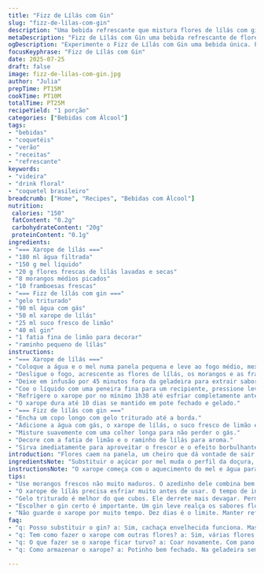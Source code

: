 ```yaml
---
title: "Fizz de Lílás com Gin"
slug: "fizz-de-lilas-com-gin"
description: "Uma bebida refrescante que mistura flores de lílás com gin, limão e água com gás. Inclui um xarope feito com flores e frutas vermelhas substituindo parte do açúcar por mel e mudando as frutas para morangos e framboesas. Serve uma porção. Ideal para quem quer um drink leve e sem lactose nem glúten. Tem um toque floral e cítrico, mas com um leve amargor natural do gin."
metaDescription: "Fizz de Lílás com Gin uma bebida refrescante de flores e gin. Combina sabores cítricos e florais, leveza garantida"
ogDescription: "Experimente o Fizz de Lílás com Gin uma bebida única. Flores de lílás ganham destaque no seu copo. Refrescante e cheia de sabor"
focusKeyphrase: "Fizz de Lílás com Gin"
date: 2025-07-25
draft: false
image: fizz-de-lilas-com-gin.jpg
author: "Julia"
prepTime: PT15M
cookTime: PT10M
totalTime: PT25M
recipeYield: "1 porção"
categories: ["Bebidas com Álcool"]
tags:
- "bebidas"
- "coquetéis"
- "verão"
- "receitas"
- "refrescante"
keywords:
- "videira"
- "drink floral"
- "coquetel brasileiro"
breadcrumb: ["Home", "Recipes", "Bebidas com Álcool"]
nutrition: 
 calories: "150"
 fatContent: "0.2g"
 carbohydrateContent: "20g"
 proteinContent: "0.1g"
ingredients:
- "=== Xarope de lílás ==="
- "180 ml água filtrada"
- "150 g mel líquido"
- "20 g flores frescas de lílás lavadas e secas"
- "8 morangos médios picados"
- "10 framboesas frescas"
- "=== Fizz de lílás com gin ==="
- "gelo triturado"
- "90 ml água com gás"
- "50 ml xarope de lílás"
- "25 ml suco fresco de limão"
- "40 ml gin"
- "1 fatia fina de limão para decorar"
- "raminho pequeno de lílás"
instructions:
- "=== Xarope de lílás ==="
- "Coloque a água e o mel numa panela pequena e leve ao fogo médio, mexendo até dissolver completamente o mel. Não deixe ferver."
- "Desligue o fogo, acrescente as flores de lílás, os morangos e as framboesas. Mexa delicadamente."
- "Deixe em infusão por 45 minutos fora da geladeira para extrair sabor."
- "Coe o líquido com uma peneira fina para um recipiente, pressione levemente os ingredientes para liberar suco."
- "Refrigere o xarope por no mínimo 1h30 até esfriar completamente antes de usar."
- "O xarope dura até 10 dias se mantido em pote fechado e gelado."
- "=== Fizz de lílás com gin ==="
- "Encha um copo longo com gelo triturado até a borda."
- "Adicione a água com gás, o xarope de lílás, o suco fresco de limão e o gin."
- "Misture suavemente com uma colher longa para não perder o gás."
- "Decore com a fatia de limão e o raminho de lílás para aroma."
- "Sirva imediatamente para aproveitar o frescor e o efeito borbulhante."
introduction: "Flores caem na panela, um cheiro que dá vontade de sair no jardim. Dá pra usar várias frutas, não só sá quando limitam. Morangos e framboesas entram aqui, troca do tradicional, abre o paladar. Dá para sentir o azedinho do limão depois do doce do mel. Gin entra, e não é exagero, balanceado, ajuda a dar outro corpo à bebida, não só alcoólica. Fiz em casa, experimentei quente, frio, cada fase tem seu jeito. Gelo serve pra segurar a onda, deixa tudo mais leve, refrescante demais pro calor. Tem cor, tem vibe, tem dança no copo. Esse fizz é um convite para o dia acabar bem, acompanhado, leve, uma pausa chique e simples."
ingredientsNote: "Substituir o açúcar por mel muda o perfil da doçura, ficando mais natural e menos industrial. Usar morangos e framboesas no lugar das amoras frescas altera a acidez e a textura do xarope, dando uma pegada mais frutada e vibrante, além de ser mais comum no Brasil. Flores de lílás devem estar sempre bem limpas e frescas, pois são delicadas e absorvem muito rápido os sabores. A água usada deve ser filtrada ou mineral para evitar influências no sabor final. O xarope precisa ser resfriado totalmente antes da montagem do drink para garantir a mistura ideal e preservar o gás da água com gás. Guardar o xarope em recipiente fechado é essencial para evitar perda de aroma. O gin pode ser substituído por cachaça envelhecida para uma brasilidade extra, porém altera bastante o estilo da bebida. A infusão fora da geladeira permite uma extração mais rápida e intensa do aroma das flores e frutas, diminuindo o tempo total."
instructionsNote: "O xarope começa com o aquecimento do mel e água para permitir que o sabor do mel se espalhe sem perder suas propriedades. É importante não deixar ferver para não destruir os aromas delicados. Após desligar o fogo, as flores e frutas são incorporadas para que liberem seus sabores lentamente. Um tempo de infusão fora da geladeira acelera essa extração sem risco, diferente da receita que sugere refrigeração imediata. A filtragem com uma peneira fina ajuda a retirar restos que possam deixar o xarope turvo, importante para a apresentação do drink. Na montagem, gelo triturado é preferível porque permite que o líquido se mantenha gelado por mais tempo, aumentando a sensação de refrescância. A mistura deve ser suave para não perder o gás da água. A decoração com limão e flores serve não só para o visual mas também para o aroma que acompanha o momento de beber. Serve na hora para aproveitar a efervescência. O tempo total foi ajustado para otimizar todo o processo, mantendo a qualidade."
tips:
- "Use morangos frescos não muito maduros. O azedinho dele combina bem. Framboesas devem ser firmes. Isso muda a textura. Atenção ao mel. Ele deve ser líquido. Não aqueça muito. Não ferver. Isso destrói o sabor."
- "O xarope de lílás precisa esfriar muito antes de usar. O tempo de infusão é essencial. Não acelere. Espere os 45 minutos. Coar bem. Uma peneira fina ajuda a deixar mais limpo. O visual importa. Aromas têm que ser perceptíveis."
- "Gelo triturado é melhor do que cubos. Ele derrete mais devagar. Permite mais frescor na bebida. Misture suavemente. Não perca as bolhas. Colher longa ajuda nisso. Insets. Decoração não é só por visual. Aromatiza enquanto você bebe."
- "Escolher o gin certo é importante. Um gin leve realça os sabores florais. Se preferir cachaça envelhecida, muda muito o gosto. Não é um gin tônico, mas um drink diferente. O aroma de flor de lílás é delicado. Pense no equilíbrio."
- "Não guarde o xarope por muito tempo. Dez dias é o limite. Manter refrigerado. Pote fechado. Consumir fresco é o ideal. Infusão fora da geladeira é prática. Rápido e eficaz. Variações são bem-vindas. Brinque com frutas e flores diferentes."
faq:
- "q: Posso substituir o gin? a: Sim, cachaça envelhecida funciona. Mas o sabor muda. Não é o mesmo drink. Tente e compare."
- "q: Tem como fazer o xarope com outras flores? a: Sim, várias flores podem entrar. Mas cada uma traz um sabor diferente. Pesquise antes de testar."
- "q: O que fazer se o xarope ficar turvo? a: Coar novamente. Com pano limpo ou filtro de café. Garante um xarope mais bonito. Apresentação é importante."
- "q: Como armazenar o xarope? a: Potinho bem fechado. Na geladeira sempre. Dura até dez dias. Nada de luz e calor diretos. Cuidados são essenciais."

---
```

